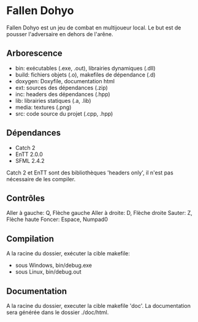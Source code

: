 # Fallen Dohyo

Fallen Dohyo est un jeu de combat en multijoueur local.
Le but est de pousser l'adversaire en dehors de l'arêne.

## Arborescence

- bin: exécutables (.exe, .out), librairies dynamiques (.dll)
- build: fichiers objets (.o), makefiles de dépendance (.d)
- doxygen: Doxyfile, documentation html
- ext: sources des dépendances (.zip)
- inc: headers des dépendances (.hpp)
- lib: librairies statiques (.a, .lib)
- media: textures (.png)
- src: code source du projet (.cpp, .hpp)

## Dépendances

- Catch 2
- EnTT 2.0.0
- SFML 2.4.2

Catch 2 et EnTT sont des bibliothèques 'headers only',
il n'est pas nécessaire de les compiler.

## Contrôles

Aller à gauche: Q, Flèche gauche
Aller à droite: D, Flèche droite
Sauter: Z, Flèche haute
Foncer: Espace, Numpad0

## Compilation

A la racine du dossier, exécuter la cible makefile:
- sous Windows, bin/debug.exe
- sous Linux, bin/debug.out

## Documentation

A la racine du dossier, executer la cible makefile 'doc'.
La documentation sera générée dans le dossier ./doc/html.
